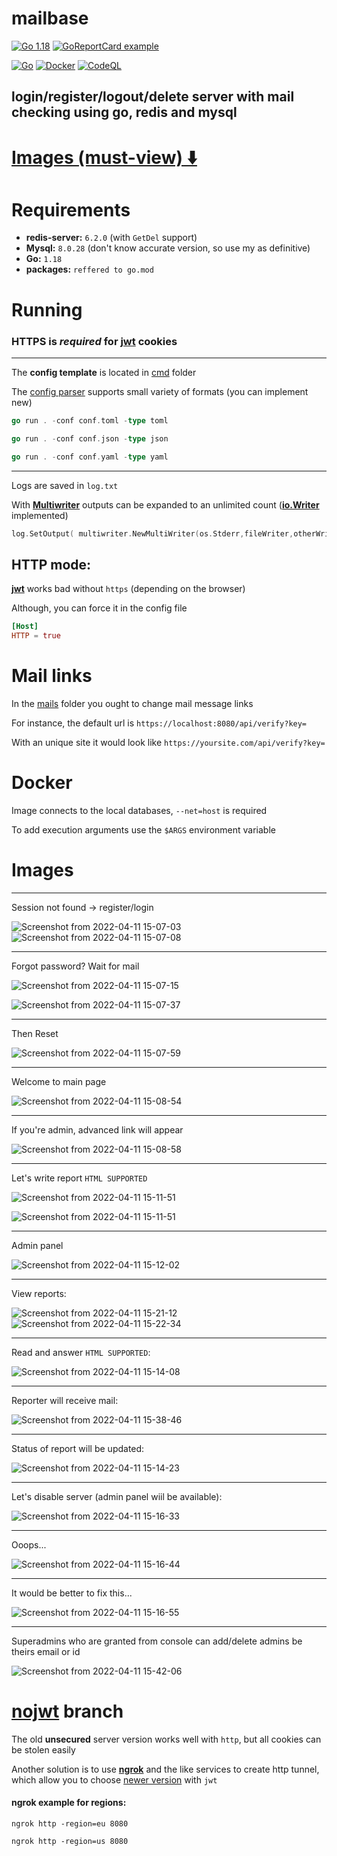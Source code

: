 # mailbase

[![Go 1.18](https://img.shields.io/github/go-mod/go-version/illiafox/mailbase.svg)](https://go.dev/learn/)
[![GoReportCard example](https://goreportcard.com/badge/github.com/illiafox/mailbase)](https://goreportcard.com/report/github.com/illiafox/mailbase)

[![Go](https://github.com/illiafox/mailbase/actions/workflows/go.yml/badge.svg)](https://github.com/illiafox/mailbase/actions/workflows/go.yml)
[![Docker](https://github.com/illiafox/mailbase/actions/workflows/docker-image.yml/badge.svg)](https://github.com/illiafox/mailbase/actions/workflows/docker-image.yml)
[![CodeQL](https://github.com/illiafox/mailbase/actions/workflows/codeql.yml/badge.svg)](https://github.com/illiafox/mailbase/actions/workflows/codeql.yml)

## login/register/logout/delete server with mail checking using go, redis and mysql

# [Images (must-view) ⬇️](https://github.com/illiafox/mailbase#images)


# Requirements

* **redis-server:** `6.2.0` (with `GetDel` support)
* **Mysql:** `8.0.28` (don't know accurate version, so use my as definitive)
* **Go:** `1.18`
* **packages:** `reffered to go.mod`

# Running

### HTTPS is _required_ for [jwt](https://github.com/golang-jwt/jwt) cookies

---
The **config template** is located in [cmd](https://github.com/illiafox/mailbase/blob/master/cmd/config.toml) folder

The [config parser](https://github.com/illiafox/mailbase/blob/master/util/config/config.go) supports small variety of formats (you can implement new)


``` go
go run . -conf conf.toml -type toml

go run . -conf conf.json -type json

go run . -conf conf.yaml -type yaml
```
---
Logs are saved in `log.txt`

With **[Multiwriter](https://github.com/illiafox/mailbase/blob/master/util/multiwriter/writer.go)** outputs can be expanded to an unlimited count (**[io.Writer](https://pkg.go.dev/io#Writer)** implemented)
```go
log.SetOutput( multiwriter.NewMultiWriter(os.Stderr,fileWriter,otherWriter) )
```
## HTTP mode:

**[jwt](https://github.com/golang-jwt/jwt)** works bad without `https` (depending on the browser)

Although, you can force it in the config file 
``` toml
[Host]
HTTP = true
```


# Mail links
In the [mails](https://github.com/illiafox/mailbase/tree/master/shared/templates/mails) folder you ought to change mail message links

For instance, the default url is `https://localhost:8080/api/verify?key=` 

With an unique site it would look like `https://yoursite.com/api/verify?key=`

# Docker

Image connects to the local databases, `--net=host` is required

To add execution arguments use the `$ARGS` environment variable

# Images
---


Session not found -> register/login

![Screenshot from 2022-04-11 15-07-03](https://user-images.githubusercontent.com/61962654/162739574-d8b73673-7ead-45e9-b9fc-61bd4fff276e.png)
![Screenshot from 2022-04-11 15-07-08](https://user-images.githubusercontent.com/61962654/162739595-062d0f37-4305-4f65-9b55-8112343f289c.png)

---

Forgot password? Wait for mail

![Screenshot from 2022-04-11 15-07-15](https://user-images.githubusercontent.com/61962654/162739755-7263ec9e-1af1-4825-ad4e-47753782ccec.png)

![Screenshot from 2022-04-11 15-07-37](https://user-images.githubusercontent.com/61962654/162739754-32b0fd95-84ed-4341-a860-69fe96218517.png)


---

Then Reset

![Screenshot from 2022-04-11 15-07-59](https://user-images.githubusercontent.com/61962654/162739749-063e2642-8b38-4269-be6e-e201f1ddf3ba.png)

--- 

Welcome to main page

![Screenshot from 2022-04-11 15-08-54](https://user-images.githubusercontent.com/61962654/162740039-1f48b708-94c8-4ae0-8bc4-74b8366af99c.png)

---

If you're admin, advanced link will appear

![Screenshot from 2022-04-11 15-08-58](https://user-images.githubusercontent.com/61962654/162740118-bc432379-680a-4049-99d4-ba8bad64f493.png)

---

Let's write report `HTML SUPPORTED`

![Screenshot from 2022-04-11 15-11-51](https://user-images.githubusercontent.com/61962654/162740218-71f35ba8-1cac-4bed-a6c3-9bac498f1bff.png)

![Screenshot from 2022-04-11 15-11-51](https://user-images.githubusercontent.com/61962654/162740346-c77e3cfe-58cb-49d8-b308-6fde5cb438d3.png)

---

Admin panel

![Screenshot from 2022-04-11 15-12-02](https://user-images.githubusercontent.com/61962654/162740519-87241b45-cc5b-46de-99b4-780b309f8645.png)

---

View reports:

![Screenshot from 2022-04-11 15-21-12](https://user-images.githubusercontent.com/61962654/162740677-c1b64410-32cf-4f30-819f-c48a3001ee85.png)
![Screenshot from 2022-04-11 15-22-34](https://user-images.githubusercontent.com/61962654/162740694-558ba176-c9b7-4559-b039-666c19eb72e6.png)

---

Read and answer `HTML SUPPORTED`:

![Screenshot from 2022-04-11 15-14-08](https://user-images.githubusercontent.com/61962654/162740767-2c9759da-635d-4e93-a8f7-c5e1ae30f57b.png)

---

Reporter will receive mail:

![Screenshot from 2022-04-11 15-38-46](https://user-images.githubusercontent.com/61962654/162741014-a8afd7ff-2f90-4223-818a-22f019116d02.png)

---

Status of report will be updated:

![Screenshot from 2022-04-11 15-14-23](https://user-images.githubusercontent.com/61962654/162741114-0def69d4-5aee-4c87-b7ff-c2644031798f.png)

---

Let's disable server (admin panel wiil be available):

![Screenshot from 2022-04-11 15-16-33](https://user-images.githubusercontent.com/61962654/162741216-6861a850-4895-481a-8d6d-8ef2ef4e385a.png)

---

Ooops...

![Screenshot from 2022-04-11 15-16-44](https://user-images.githubusercontent.com/61962654/162741294-acb9c3c4-170e-4fc0-8f20-6a2d065edcf9.png)

---

It would be better to fix this...

![Screenshot from 2022-04-11 15-16-55](https://user-images.githubusercontent.com/61962654/162741382-4dab7d12-52cc-4f06-81bc-d1cc4831cc83.png)

---

Superadmins who are granted from console can add/delete admins be theirs email or id

![Screenshot from 2022-04-11 15-42-06](https://user-images.githubusercontent.com/61962654/162741497-7abc3689-8cc2-4e13-808f-7cb6aefe6e23.png)




# [nojwt](https://github.com/illiafox/mailbase/tree/nojwt) branch
The old **unsecured** server version works well with `http`, but all cookies can be stolen easily

Another solution is to use **[ngrok](https://ngrok.com/)** and the like services to create http tunnel, which allow you to choose [newer version](https://github.com/illiafox/mailbase) with `jwt`

#### ngrok example for regions:
```shell
ngrok http -region=eu 8080

ngrok http -region=us 8080
```


